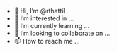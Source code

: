 - 👋 Hi, I’m @rthattil
- 👀 I’m interested in ...
- 🌱 I’m currently learning ...
- 💞️ I’m looking to collaborate on ...
- 📫 How to reach me ...

<!---
rthattil/rthattil is a ✨ special ✨ repository because its `README.md` (this file) appears on your GitHub profile.
You can click the Preview link to take a look at your changes.
--->
